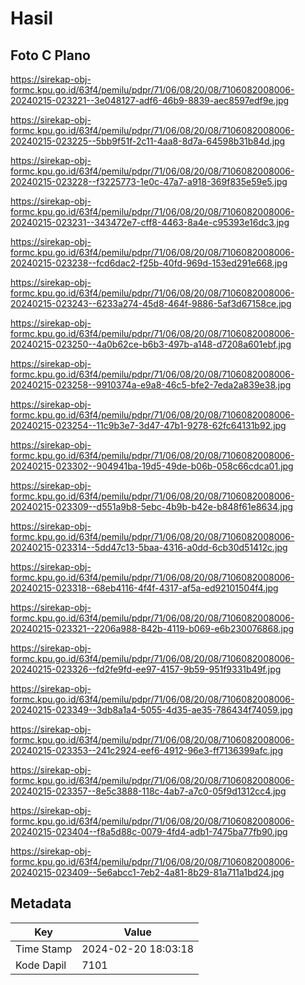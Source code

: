 # Hasil

## Foto C Plano

https://sirekap-obj-formc.kpu.go.id/63f4/pemilu/pdpr/71/06/08/20/08/7106082008006-20240215-023221--3e048127-adf6-46b9-8839-aec8597edf9e.jpg

https://sirekap-obj-formc.kpu.go.id/63f4/pemilu/pdpr/71/06/08/20/08/7106082008006-20240215-023225--5bb9f51f-2c11-4aa8-8d7a-64598b31b84d.jpg

https://sirekap-obj-formc.kpu.go.id/63f4/pemilu/pdpr/71/06/08/20/08/7106082008006-20240215-023228--f3225773-1e0c-47a7-a918-369f835e59e5.jpg

https://sirekap-obj-formc.kpu.go.id/63f4/pemilu/pdpr/71/06/08/20/08/7106082008006-20240215-023231--343472e7-cff8-4463-8a4e-c95393e16dc3.jpg

https://sirekap-obj-formc.kpu.go.id/63f4/pemilu/pdpr/71/06/08/20/08/7106082008006-20240215-023238--fcd6dac2-f25b-40fd-969d-153ed291e668.jpg

https://sirekap-obj-formc.kpu.go.id/63f4/pemilu/pdpr/71/06/08/20/08/7106082008006-20240215-023243--6233a274-45d8-464f-9886-5af3d67158ce.jpg

https://sirekap-obj-formc.kpu.go.id/63f4/pemilu/pdpr/71/06/08/20/08/7106082008006-20240215-023250--4a0b62ce-b6b3-497b-a148-d7208a601ebf.jpg

https://sirekap-obj-formc.kpu.go.id/63f4/pemilu/pdpr/71/06/08/20/08/7106082008006-20240215-023258--9910374a-e9a8-46c5-bfe2-7eda2a839e38.jpg

https://sirekap-obj-formc.kpu.go.id/63f4/pemilu/pdpr/71/06/08/20/08/7106082008006-20240215-023254--11c9b3e7-3d47-47b1-9278-62fc64131b92.jpg

https://sirekap-obj-formc.kpu.go.id/63f4/pemilu/pdpr/71/06/08/20/08/7106082008006-20240215-023302--904941ba-19d5-49de-b06b-058c66cdca01.jpg

https://sirekap-obj-formc.kpu.go.id/63f4/pemilu/pdpr/71/06/08/20/08/7106082008006-20240215-023309--d551a9b8-5ebc-4b9b-b42e-b848f61e8634.jpg

https://sirekap-obj-formc.kpu.go.id/63f4/pemilu/pdpr/71/06/08/20/08/7106082008006-20240215-023314--5dd47c13-5baa-4316-a0dd-6cb30d51412c.jpg

https://sirekap-obj-formc.kpu.go.id/63f4/pemilu/pdpr/71/06/08/20/08/7106082008006-20240215-023318--68eb4116-4f4f-4317-af5a-ed92101504f4.jpg

https://sirekap-obj-formc.kpu.go.id/63f4/pemilu/pdpr/71/06/08/20/08/7106082008006-20240215-023321--2206a988-842b-4119-b069-e6b230076868.jpg

https://sirekap-obj-formc.kpu.go.id/63f4/pemilu/pdpr/71/06/08/20/08/7106082008006-20240215-023326--fd2fe9fd-ee97-4157-9b59-951f9331b49f.jpg

https://sirekap-obj-formc.kpu.go.id/63f4/pemilu/pdpr/71/06/08/20/08/7106082008006-20240215-023349--3db8a1a4-5055-4d35-ae35-786434f74059.jpg

https://sirekap-obj-formc.kpu.go.id/63f4/pemilu/pdpr/71/06/08/20/08/7106082008006-20240215-023353--241c2924-eef6-4912-96e3-ff7136399afc.jpg

https://sirekap-obj-formc.kpu.go.id/63f4/pemilu/pdpr/71/06/08/20/08/7106082008006-20240215-023357--8e5c3888-118c-4ab7-a7c0-05f9d1312cc4.jpg

https://sirekap-obj-formc.kpu.go.id/63f4/pemilu/pdpr/71/06/08/20/08/7106082008006-20240215-023404--f8a5d88c-0079-4fd4-adb1-7475ba77fb90.jpg

https://sirekap-obj-formc.kpu.go.id/63f4/pemilu/pdpr/71/06/08/20/08/7106082008006-20240215-023409--5e6abcc1-7eb2-4a81-8b29-81a711a1bd24.jpg


## Metadata

| Key        | Value               |
| ---------- | ------------------- |
| Time Stamp | 2024-02-20 18:03:18 |
| Kode Dapil | 7101                |



